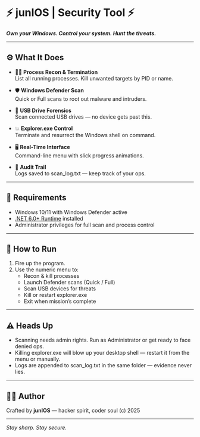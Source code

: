 # ⚡ junIOS | Security Tool ⚡

**_Own your Windows. Control your system. Hunt the threats._**

---

## ⚙️ What It Does

- 🕵️‍♂️ **Process Recon & Termination**  
  List all running processes. Kill unwanted targets by PID or name.

- 🛡️ **Windows Defender Scan**  
  Quick or Full scans to root out malware and intruders.

- 🔌 **USB Drive Forensics**  
  Scan connected USB drives — no device gets past this.

- 💥 **Explorer.exe Control**  
  Terminate and resurrect the Windows shell on command.

- 🖥️ **Real-Time Interface**  
  Command-line menu with slick progress animations.

- 📜 **Audit Trail**  
  Logs saved to scan_log.txt — keep track of your ops.

---

## 🚨 Requirements

- Windows 10/11 with Windows Defender active  
- [.NET 6.0+ Runtime](https://dotnet.microsoft.com/en-us/download) installed  
- Administrator privileges for full scan and process control

---

## 🏃 How to Run

1. Fire up the program.  
2. Use the numeric menu to:  
   - Recon & kill processes  
   - Launch Defender scans (Quick / Full)  
   - Scan USB devices for threats  
   - Kill or restart explorer.exe  
   - Exit when mission’s complete

---

## ⚠️ Heads Up

- Scanning needs admin rights. Run as Administrator or get ready to face denied ops.  
- Killing explorer.exe will blow up your desktop shell — restart it from the menu or manually.  
- Logs are appended to scan_log.txt in the same folder — evidence never lies.

---

## 👨‍💻 Author

Crafted by **junIOS** — hacker spirit, coder soul (c) 2025

---

*Stay sharp. Stay secure.*
